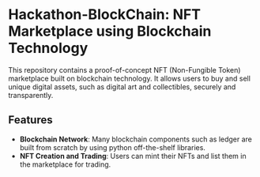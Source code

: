# Hackathon-BlockChain: NFT Marketplace using Blockchain Technology

This repository contains a proof-of-concept NFT (Non-Fungible Token) marketplace built on blockchain technology. It allows users to buy and sell unique digital assets, such as digital art and collectibles, securely and transparently.

## Features

- **Blockchain Network**: Many blockchain components such as ledger are built from scratch by using python off-the-shelf libraries.
- **NFT Creation and Trading**: Users can mint their NFTs and list them in the marketplace for trading.

